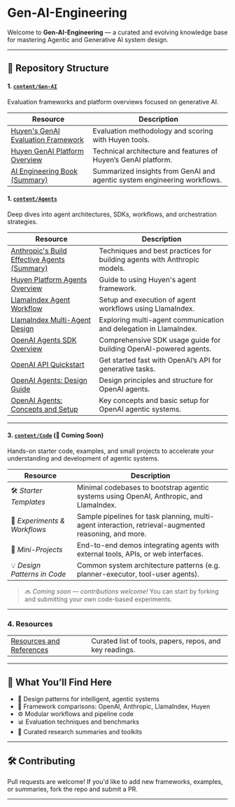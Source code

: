 # Gen-AI-Engineering
<!-- # Agentic-AI-Systems -->

Welcome to **Gen-AI-Engineering** — a curated and evolving knowledge base for mastering Agentic and Generative AI system design. 
<!-- This repository consolidates insights, patterns, and resources for building intelligent agents and orchestration frameworks across platforms like OpenAI, Anthropic,  and LlamaIndex, and more.  -->

---

## 📁 Repository Structure
#### 1. [`content/Gen-AI`](./content/Gen-AI/)
Evaluation frameworks and platform overviews focused on generative AI.

| Resource | Description |
|---------|-------------|
| [Huyen's GenAI Evaluation Framework](./content/Gen-AI/huyen-evaluation.md) | Evaluation methodology and scoring with Huyen tools. |
| [Huyen GenAI Platform Overview](./content/Gen-AI/huyen-Gen-AI-Platform.md) | Technical architecture and features of Huyen’s GenAI platform. |
| [AI Engineering Book (Summary)](./content/Gen-AI/AI-Engineering-Summary/) | Summarized insights from GenAI and agentic system engineering workflows. |

#### 1. [`content/Agents`](./content/Agents/)
Deep dives into agent architectures, SDKs, workflows, and orchestration strategies.

| Resource | Description |
|---------|-------------|
| [Anthropic's Build Effective Agents (Summary)](./content/Agents/anthropic-build_effective_agents.md) | Techniques and best practices for building agents with Anthropic models. |
| [Huyen Platform Agents Overview](./content/Agents/huyen-agents.md) | Guide to using Huyen's agent framework. |
| [LlamaIndex Agent Workflow](./content/Agents/llama-index-agent-workflow.md) | Setup and execution of agent workflows using LlamaIndex. |
| [LlamaIndex Multi-Agent Design](./content/Agents/llama-index-multi-agent.md) | Exploring multi-agent communication and delegation in LlamaIndex. |
| [OpenAI Agents SDK Overview](./content/Agents/openai_agents_sdk.md) | Comprehensive SDK usage guide for building OpenAI-powered agents. |
| [OpenAI API Quickstart](./content/Agents/openai_api_quickstart.md) | Get started fast with OpenAI’s API for generative tasks. |
| [OpenAI Agents: Design Guide](./content/Agents/openai-agents-guide.md) | Design principles and structure for OpenAI agents. |
| [OpenAI Agents: Concepts and Setup](./content/Agents/openai-agents.md) | Key concepts and basic setup for OpenAI agentic systems. |

---

#### 3. [`content/Code`](./content/Code/) (🚧 Coming Soon)

Hands-on starter code, examples, and small projects to accelerate your understanding and development of agentic systems.

| Resource | Description |
|---------|-------------|
| 🛠️ *Starter Templates* | Minimal codebases to bootstrap agentic systems using OpenAI, Anthropic, and LlamaIndex. |
| 🧪 *Experiments & Workflows* | Sample pipelines for task planning, multi-agent interaction, retrieval-augmented reasoning, and more. |
| 🎯 *Mini-Projects* | End-to-end demos integrating agents with external tools, APIs, or web interfaces. |
| 💡 *Design Patterns in Code* | Common system architecture patterns (e.g. planner-executor, tool-user agents). |

> 🔜 *Coming soon — contributions welcome!* You can start by forking and submitting your own code-based experiments.
---
### 4. Resources

|  |  |
|---------|-------------|
| [Resources and References](./content/resources.md) | Curated list of tools, papers, repos, and key readings. |

---

## 🚀 What You’ll Find Here

- 🤖 Design patterns for intelligent, agentic systems
- 🧠 Framework comparisons: OpenAI, Anthropic, LlamaIndex, Huyen
- ⚙️ Modular workflows and pipeline code
- 📊 Evaluation techniques and benchmarks
- 🔗 Curated research summaries and toolkits

---

## 🛠️ Contributing

Pull requests are welcome! If you'd like to add new frameworks, examples, or summaries, fork the repo and submit a PR.

---

<!-- ## 📘 Future Vision
This repo is the seed for an upcoming book on designing and engineering **agentic AI systems** — covering architecture, orchestration, evaluation, and deployment. Stay tuned. -->